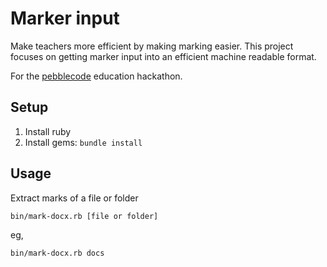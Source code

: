 # Marker input

Make teachers more efficient by making marking easier. This project focuses on getting marker input into an efficient machine readable format.

For the [pebblecode](http://pebblecode.com) education hackathon.

## Setup

1. Install ruby
2. Install gems: `bundle install`

## Usage

Extract marks of a file or folder

    bin/mark-docx.rb [file or folder]

eg,

    bin/mark-docx.rb docs
